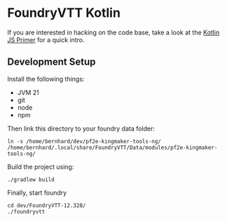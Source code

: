 # FoundryVTT Kotlin

If you are interested in hacking on the code base, take a look at the [Kotlin JS Primer](./Kotlin%20JS%20Primer.md) for a quick intro. 

## Development Setup

Install the following things:

* JVM 21
* git
* node
* npm

Then link this directory to your foundry data folder:

    ln -s /home/bernhard/dev/pf2e-kingmaker-tools-ng/ /home/bernhard/.local/share/FoundryVTT/Data/modules/pf2e-kingmaker-tools-ng/

Build the project using:

    ./gradlew build

Finally, start foundry

    cd dev/FoundryVTT-12.328/
    ./foundryvtt